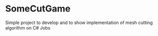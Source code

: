 # SomeCutGame
Simple project to develop and to show implementation of mesh cutting algorithm on C# Jobs
